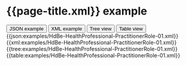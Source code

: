 # {{page-title.xml}} example

<div>
  <div class="tab">
     <button class="tablinks active" onclick="openTab(event, 'JSON example')">JSON example</button>
     <button class="tablinks" onclick="openTab(event, 'XML example')">XML example</button>
     <button class="tablinks" onclick="openTab(event, 'Tree view')">Tree view</button>
     <button class="tablinks" onclick="openTab(event, 'Table view')">Table view</button>   
  </div>

  <div id="JSON example" class="tabcontent" style="display:block">
      {{json:examples/HdBe-HealthProfessional-PractitionerRole-01.xml}}
  </div>
  <div id="XML example" class="tabcontent">
      {{xml:examples/HdBe-HealthProfessional-PractitionerRole-01.xml}}
  </div>
  <div id="Tree view" class="tabcontent">
      {{tree:examples/HdBe-HealthProfessional-PractitionerRole-01.xml}}
  </div>
  <div id="Table view" class="tabcontent">
      {{table:examples/HdBe-HealthProfessional-PractitionerRole-01.xml}}
  </div>

</div>
